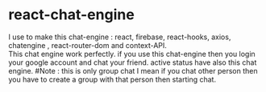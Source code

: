# react-chat-engine
I use to make this chat-engine : react, firebase, react-hooks, axios, chatengine , react-router-dom and context-API.<br>
This chat engine work perfectly. if you use this chat-engine then you login your google account and chat your friend. active status have also this chat engine.
#Note : this is only group chat I mean if you chat other person then you have to create a group with that person then starting chat.
